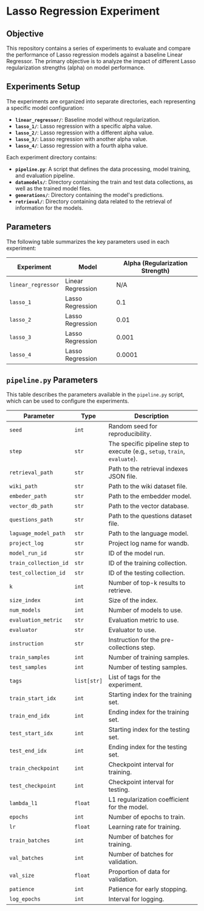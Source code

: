 # Lasso Regression Experiment

## Objective

This repository contains a series of experiments to evaluate and compare the performance of Lasso regression models against a baseline Linear Regressor. The primary objective is to analyze the impact of different Lasso regularization strengths (alpha) on model performance.

## Experiments Setup

The experiments are organized into separate directories, each representing a specific model configuration:

-   **`linear_regressor/`**: Baseline model without regularization.
-   **`lasso_1/`**: Lasso regression with a specific alpha value.
-   **`lasso_2/`**: Lasso regression with a different alpha value.
-   **`lasso_3/`**: Lasso regression with another alpha value.
-   **`lasso_4/`**: Lasso regression with a fourth alpha value.

Each experiment directory contains:

-   **`pipeline.py`**: A script that defines the data processing, model training, and evaluation pipeline.
-   **`datamodels/`**: Directory containing the train and test data collections, as well as the trained model files.
-   **`generations/`**: Directory containing the model's predictions.
-   **`retrieval/`**: Directory containing data related to the retrieval of information for the models.

## Parameters

The following table summarizes the key parameters used in each experiment:

| Experiment         | Model              | Alpha (Regularization Strength) |
| ------------------ | ------------------ | ------------------------------- |
| `linear_regressor` | Linear Regression  | N/A                             |
| `lasso_1`          | Lasso Regression   | 0.1                             |
| `lasso_2`          | Lasso Regression   | 0.01                            |
| `lasso_3`          | Lasso Regression   | 0.001                           |
| `lasso_4`          | Lasso Regression   | 0.0001                          |

## `pipeline.py` Parameters

This table describes the parameters available in the `pipeline.py` script, which can be used to configure the experiments.

| Parameter             | Type         | Description                                                                                                 |
| --------------------- | ------------ | ----------------------------------------------------------------------------------------------------------- |
| `seed`                | `int`        | Random seed for reproducibility.                                                                            |
| `step`                | `str`        | The specific pipeline step to execute (e.g., `setup`, `train`, `evaluate`).                                   |
| `retrieval_path`      | `str`        | Path to the retrieval indexes JSON file.                                                                    |
| `wiki_path`           | `str`        | Path to the wiki dataset file.                                                                              |
| `embeder_path`        | `str`        | Path to the embedder model.                                                                                 |
| `vector_db_path`      | `str`        | Path to the vector database.                                                                                |
| `questions_path`      | `str`        | Path to the questions dataset file.                                                                         |
| `laguage_model_path`  | `str`        | Path to the language model.                                                                                 |
| `project_log`         | `str`        | Project log name for wandb.                                                                                 |
| `model_run_id`        | `str`        | ID of the model run.                                                                                        |
| `train_collection_id` | `str`        | ID of the training collection.                                                                              |
| `test_collection_id`  | `str`        | ID of the testing collection.                                                                               |
| `k`                   | `int`        | Number of top-k results to retrieve.                                                                        |
| `size_index`          | `int`        | Size of the index.                                                                                          |
| `num_models`          | `int`        | Number of models to use.                                                                                    |
| `evaluation_metric`   | `str`        | Evaluation metric to use.                                                                                   |
| `evaluator`           | `str`        | Evaluator to use.                                                                                           |
| `instruction`         | `str`        | Instruction for the pre-collections step.                                                                   |
| `train_samples`       | `int`        | Number of training samples.                                                                                 |
| `test_samples`        | `int`        | Number of testing samples.                                                                                  |
| `tags`                | `list[str]`  | List of tags for the experiment.                                                                            |
| `train_start_idx`     | `int`        | Starting index for the training set.                                                                        |
| `train_end_idx`       | `int`        | Ending index for the training set.                                                                          |
| `test_start_idx`      | `int`        | Starting index for the testing set.                                                                         |
| `test_end_idx`        | `int`        | Ending index for the testing set.                                                                           |
| `train_checkpoint`    | `int`        | Checkpoint interval for training.                                                                           |
| `test_checkpoint`     | `int`        | Checkpoint interval for testing.                                                                            |
| `lambda_l1`           | `float`      | L1 regularization coefficient for the model.                                                                |
| `epochs`              | `int`        | Number of epochs to train.                                                                                  |
| `lr`                  | `float`      | Learning rate for training.                                                                                 |
| `train_batches`       | `int`        | Number of batches for training.                                                                             |
| `val_batches`         | `int`        | Number of batches for validation.                                                                           |
| `val_size`            | `float`      | Proportion of data for validation.                                                                          |
| `patience`            | `int`        | Patience for early stopping.                                                                                |
| `log_epochs`          | `int`        | Interval for logging.                                                                                       |